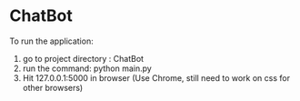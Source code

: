 # ChatBot
To run the application:
1) go to project directory : ChatBot
2) run the command: python main.py
3) Hit 127.0.0.1:5000 in browser (Use Chrome, still need to work on css for other browsers)

